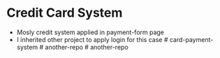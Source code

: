# Credit Card System

- Mosly credit system applied in payment-form page
- I inherited other project to apply login for this case
#   c a r d - p a y m e n t - s y s t e m  
 #   a n o t h e r - r e p o  
 #   a n o t h e r - r e p o  
 